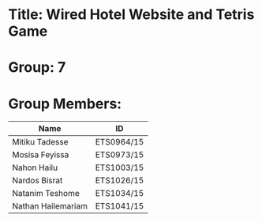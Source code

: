 # Title: Wired Hotel Website and Tetris Game
# Group: 7
# Group Members:
| Name              | ID          |
|-------------------|-------------|
| Mitiku Tadesse    | ETS0964/15  |
| Mosisa Feyissa    | ETS0973/15  |
| Nahon Hailu       | ETS1003/15  |
| Nardos Bisrat     | ETS1026/15  |
| Natanim Teshome   | ETS1034/15  |
| Nathan Hailemariam| ETS1041/15  |
